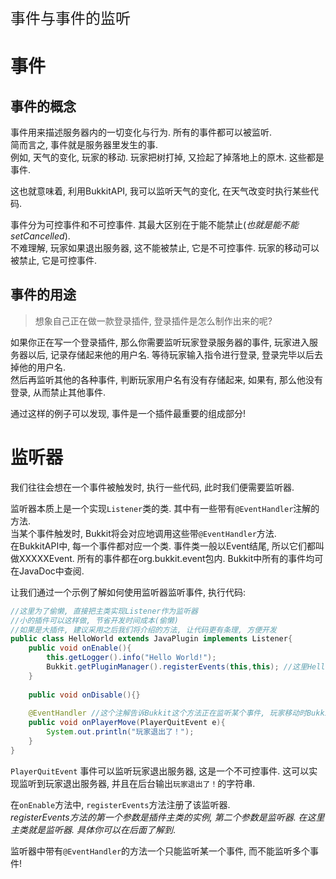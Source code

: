 <p style="font-size:24px;">事件与事件的监听</p>
  
# 事件
## 事件的概念
事件用来描述服务器内的一切变化与行为. 所有的事件都可以被监听.    
简而言之, 事件就是服务器里发生的事.  
例如, 天气的变化, 玩家的移动. 玩家把树打掉, 又捡起了掉落地上的原木. 这些都是事件.  

这也就意味着, 利用BukkitAPI, 我可以监听天气的变化, 在天气改变时执行某些代码.   

事件分为可控事件和不可控事件. 其最大区别在于能不能禁止(*也就是能不能setCancelled*).   
不难理解, 玩家如果退出服务器, 这不能被禁止, 它是不可控事件. 玩家的移动可以被禁止, 它是可控事件.   

## 事件的用途
> 想象自己正在做一款登录插件, 登录插件是怎么制作出来的呢?  

如果你正在写一个登录插件, 那么你需要监听玩家登录服务器的事件, 玩家进入服务器以后, 记录存储起来他的用户名. 等待玩家输入指令进行登录, 登录完毕以后去掉他的用户名.  
然后再监听其他的各种事件, 判断玩家用户名有没有存储起来, 如果有, 那么他没有登录, 从而禁止其他事件.

通过这样的例子可以发现, 事件是一个插件最重要的组成部分!

# 监听器  
我们往往会想在一个事件被触发时, 执行一些代码, 此时我们便需要监听器.  

监听器本质上是一个实现`Listener`类的类. 其中有一些带有`@EventHandler`注解的方法.  
当某个事件触发时, Bukkit将会对应地调用这些带`@EventHandler`方法.   
在BukkitAPI中, 每一个事件都对应一个类. 事件类一般以Event结尾, 所以它们都叫做XXXXXEvent. 所有的事件都在org.bukkit.event包内. Bukkit中所有的事件均可在JavaDoc中查阅.   

让我们通过一个示例了解如何使用监听器监听事件, 执行代码:  
```java
//这里为了偷懒, 直接把主类实现Listener作为监听器
//小的插件可以这样做, 节省开发时间成本(偷懒)
//如果是大插件, 建议采用之后我们将介绍的方法, 让代码更有条理, 方便开发
public class HelloWorld extends JavaPlugin implements Listener{
    public void onEnable(){  
        this.getLogger().info("Hello World!");  
        Bukkit.getPluginManager().registerEvents(this,this); //这里HelloWorld类是监听器, 将当前HelloWorld对象注册监听器  
    }  
  
    public void onDisable(){}  
  
    @EventHandler //这个注解告诉Bukkit这个方法正在监听某个事件, 玩家移动时Bukkit就会调用这个方法
    public void onPlayerMove(PlayerQuitEvent e){   
        System.out.println("玩家退出了！");  
    }  
}
```
`PlayerQuitEvent` 事件可以监听玩家退出服务器, 这是一个不可控事件. 这可以实现监听到玩家退出服务器, 并且在后台输出`玩家退出了！`的字符串.   

在`onEnable`方法中, `registerEvents`方法注册了该监听器.   
*registerEvents方法的第一个参数是插件主类的实例, 第二个参数是监听器. 在这里主类就是监听器. 具体你可以在后面了解到*.    

监听器中带有`@EventHandler`的方法一个只能监听某一个事件, 而不能监听多个事件!
